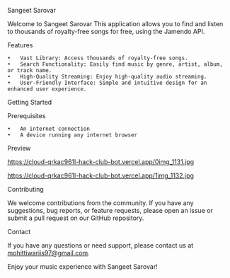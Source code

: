 Sangeet Sarovar 

Welcome to Sangeet Sarovar This application allows you to find and listen to thousands of royalty-free songs for free, using the Jamendo API.

Features

	•	Vast Library: Access thousands of royalty-free songs.
	•	Search Functionality: Easily find music by genre, artist, album, or track name.
	•	High-Quality Streaming: Enjoy high-quality audio streaming.
	•	User-Friendly Interface: Simple and intuitive design for an enhanced user experience.

Getting Started

Prerequisites

	•	An internet connection
	•	A device running any internet browser 

Preview

https://cloud-qrkac961l-hack-club-bot.vercel.app/0img_1131.jpg

 https://cloud-qrkac961l-hack-club-bot.vercel.app/1img_1132.jpg

Contributing

We welcome contributions from the community. If you have any suggestions, bug reports, or feature requests, please open an issue or submit a pull request on our GitHub repository.

Contact

If you have any questions or need support, please contact us at mohittiwariis97@gmail.com.

Enjoy your music experience with Sangeet Sarovar!